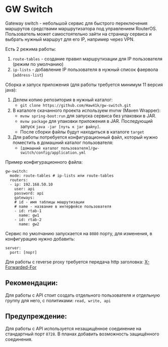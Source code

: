 # GW Switch
Gateway switch - небольшой сервис для быстрого переключения маршрутов средствами маршрутизатора под управлением RouterOS.
Пользователь может самостоятельно зайти на страницу сервиса и выбрать нужный маршрут для его IP, например через VPN.


Есть 2 режима работы:

1. `route-tables` - создание правил маршрутизации для IP пользователя (режим по умолчанию)
2. `ip-lists` - добавление IP пользователя в нужный список фаервола (`address-list`)


Сборка и запуск приложения (для работы требуется минимум 11 версия java):

1. Делем копию репозитория в нужный каталог:
   * `git clone https://github.com/Haw41k/gw-switch.git`
2. В каталоге скачанного проекта используем mvnw (Maven Wrapper):
   * `mvnw spring-boot:run` для запуска сервиса без упаковки в JAR.
   * `mvnw package` для упаковки приложения в JAR. Последующий запуск `java -jar [путь к jar файлу]`. 
   * После сборки файлы будут находиться в каталоге `target`
3. Для работы потребуется конфигурационный файл, который нужно поместить в домашний каталог пользователя:
   * `[домашний каталог пользователя]/gw-switch/config/application.yml`

Пример конфигурационного файла:

```
gw-switch:
  mode: route-tables # ip-lists или route-tables
  routers:
  - ip: 192.168.50.10
    user: api
    password: api
    gateways:
    # id - имя таблицы машрутизации
    # name - название в интерфейсе пользователя
    - id: rtab-1
      name: gw1
    - id: rtab-2
      name: gw2
```
Сервис по умолчанию запускается на `8080` порту, для изменения, в конфигурацию нужно добавить:
```
server:
  port: [порт]
```
Для работы с reverse proxy требуется передача http заголовка:
[X-Forwarded-For](https://developer.mozilla.org/en-US/docs/Web/HTTP/Headers/X-Forwarded-For)

## Рекомендации:
Для работы с API стоит создать отдельного пользователя и отдельную группу для него, с политиками: `read, write, api`

## Предупреждение:
Для работы с API используется незащищённое соединение на стандартный порт `8728`. 
В планах добавить возможность защищённого соединения.